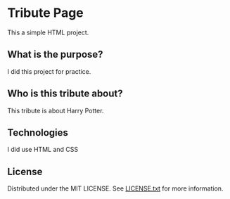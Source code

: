 # Tribute Page

This a simple HTML project.


## What is the purpose?

 I did this project for practice.


 ## Who is this tribute about?

  This tribute is about Harry Potter.


## Technologies

I did use HTML and CSS

## License
Distributed under the MIT LICENSE. See [LICENSE.txt](https://choosealicense.com/licenses/mit/#) for more information.